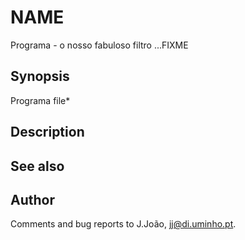 
# NAME

Programa - o nosso fabuloso filtro ...FIXME

## Synopsis

   Programa file*

## Description

## See also

## Author

Comments and bug reports to J.João, jj@di.uminho.pt.


